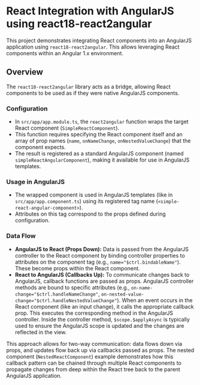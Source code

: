 # React Integration with AngularJS using react18-react2angular

This project demonstrates integrating React components into an AngularJS application using `react18-react2angular`. This allows leveraging React components within an Angular 1.x environment.

## Overview

The `react18-react2angular` library acts as a bridge, allowing React components to be used as if they were native AngularJS components.

### Configuration

-   In `src/app/app.module.ts`, the `react2angular` function wraps the target React component (`SimpleReactComponent`).
-   This function requires specifying the React component itself and an array of prop names (`name`, `onNameChange`, `onNestedValueChange`) that the component expects.
-   The result is registered as a standard AngularJS component (named `simpleReactAngularComponent`), making it available for use in AngularJS templates.

### Usage in AngularJS

-   The wrapped component is used in AngularJS templates (like in `src/app/app.component.ts`) using its registered tag name (`<simple-react-angular-component>`).
-   Attributes on this tag correspond to the props defined during configuration.

### Data Flow

-   **AngularJS to React (Props Down):** Data is passed from the AngularJS controller to the React component by binding controller properties to attributes on the component tag (e.g., `name="$ctrl.bindableName"`). These become props within the React component.
-   **React to AngularJS (Callbacks Up):** To communicate changes back to AngularJS, callback functions are passed as props. AngularJS controller methods are bound to specific attributes (e.g., `on-name-change="$ctrl.handleNameChange"`, `on-nested-value-change="$ctrl.handleNestedValueChange"`). When an event occurs in the React component (like an input change), it calls the appropriate callback prop. This executes the corresponding method in the AngularJS controller. Inside the controller method, `$scope.$applyAsync` is typically used to ensure the AngularJS scope is updated and the changes are reflected in the view.

This approach allows for two-way communication: data flows down via props, and updates flow back up via callbacks passed as props. The nested component (`NestedReactComponent`) example demonstrates how this callback pattern can be chained through multiple React components to propagate changes from deep within the React tree back to the parent AngularJS application. 